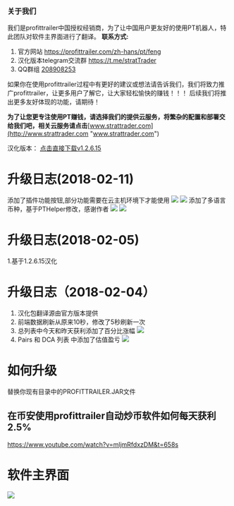 ### 关于我们
我们是profittrailer中国授权经销商，为了让中国用户更友好的使用PT机器人，特此团队对软件主界面进行了翻译。
**联系方式:**
1. 官方网站   https://profittrailer.com/zh-hans/pt/feng  
2. 汉化版本telegram交流群   https://t.me/stratTrader
3. QQ群组   [208908253](点击链接加入群【币安交易机器人】：https://jq.qq.com/?_wv=1027&k=5sYewgi "208908253")

如果你在使用profittrailer过程中有更好的建议或想法请告诉我们，我们将致力推广profittrailer，让更多用户了解它，让大家轻松愉快的赚钱！！！
后续我们将推出更多友好体现的功能，请期待！

**为了让您更专注使用PT赚钱，请选择我们的提供云服务，将繁杂的配置和部署交给我们吧，相关云服务请点击**[www.strattrader.com](http://www.strattrader.com "www.strattrader.com")

汉化版本：
[点击直接下载v1.2.6.15](https://github.com/fslit/profittrailer-zh/raw/master/v1.2.6.15/ProfitTrailer.jar "点击直接下载v1.2.6.15")
# 升级日志(2018-02-11)
添加了插件功能按钮,部分功能需要在云主机环境下才能使用
[![](https://raw.githubusercontent.com/fslit/profittrailer-zh/master/image/20180211194313.png)](https://raw.githubusercontent.com/fslit/profittrailer-zh/master/image/20180211194313.png)
[![](https://raw.githubusercontent.com/fslit/profittrailer-zh/master/image/20180211195613.png)](https://raw.githubusercontent.com/fslit/profittrailer-zh/master/image/20180211195613.png)
添加了多语言币种，基于PTHelper修改，感谢作者
[![](https://raw.githubusercontent.com/fslit/profittrailer-zh/master/image/20180211194505.png)](https://raw.githubusercontent.com/fslit/profittrailer-zh/master/image/20180211194505.png)
[![](https://raw.githubusercontent.com/fslit/profittrailer-zh/master/image/20180211194552.png)](https://raw.githubusercontent.com/fslit/profittrailer-zh/master/image/20180211194552.png)
# 升级日志(2018-02-05)
1.基于1.2.6.15汉化

# 升级日志（2018-02-04）
1. 汉化包翻译源由官方版本提供
2. 前端数据刷新从原来10秒，修改了5秒刷新一次
3. 总列表中今天和昨天获利添加了百分比涨幅
![](https://raw.githubusercontent.com/fslit/profittrailer-zh/master/Estimated-Percent-Gain.png)
4. Pairs 和 DCA 列表 中添加了估值盈亏
  ![](https://raw.githubusercontent.com/fslit/profittrailer-zh/master/USD-Estimate.png)
  
 
# **如何升级**
替换你现有目录中的PROFITTRAILER.JAR文件
##  在币安使用profittrailer自动炒币软件如何每天获利2.5%
https://www.youtube.com/watch?v=mljmRfdxzDM&t=658s
# 软件主界面
![](https://raw.githubusercontent.com/fslit/profittrailer-zh/master/pt.png)

